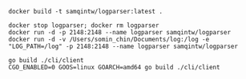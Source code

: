     docker build -t samqintw/logparser:latest .

    docker stop logparser; docker rm logparser
    docker run -d -p 2148:2148 --name logparser samqintw/logparser
    docker run -d -v /Users/somin_chin/Documents/log:/log -e "LOG_PATH=/log" -p 2148:2148 --name logparser samqintw/logparser

    go build ./cli/client
    CGO_ENABLED=0 GOOS=linux GOARCH=amd64 go build ./cli/client